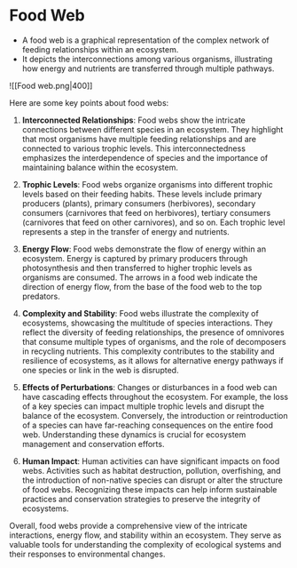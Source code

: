 # Food Web

- A food web is a graphical representation of the complex network of feeding relationships within an ecosystem. 
- It depicts the interconnections among various organisms, illustrating how energy and nutrients are transferred through multiple pathways.

![[Food web.png|400]]

Here are some key points about food webs:

1. **Interconnected Relationships**: Food webs show the intricate connections between different species in an ecosystem. They highlight that most organisms have multiple feeding relationships and are connected to various trophic levels. This interconnectedness emphasizes the interdependence of species and the importance of maintaining balance within the ecosystem.

2. **Trophic Levels**: Food webs organize organisms into different trophic levels based on their feeding habits. These levels include primary producers (plants), primary consumers (herbivores), secondary consumers (carnivores that feed on herbivores), tertiary consumers (carnivores that feed on other carnivores), and so on. Each trophic level represents a step in the transfer of energy and nutrients.

3. **Energy Flow**: Food webs demonstrate the flow of energy within an ecosystem. Energy is captured by primary producers through photosynthesis and then transferred to higher trophic levels as organisms are consumed. The arrows in a food web indicate the direction of energy flow, from the base of the food web to the top predators.

4. **Complexity and Stability**: Food webs illustrate the complexity of ecosystems, showcasing the multitude of species interactions. They reflect the diversity of feeding relationships, the presence of omnivores that consume multiple types of organisms, and the role of decomposers in recycling nutrients. This complexity contributes to the stability and resilience of ecosystems, as it allows for alternative energy pathways if one species or link in the web is disrupted.

5. **Effects of Perturbations**: Changes or disturbances in a food web can have cascading effects throughout the ecosystem. For example, the loss of a key species can impact multiple trophic levels and disrupt the balance of the ecosystem. Conversely, the introduction or reintroduction of a species can have far-reaching consequences on the entire food web. Understanding these dynamics is crucial for ecosystem management and conservation efforts.

6. **Human Impact**: Human activities can have significant impacts on food webs. Activities such as habitat destruction, pollution, overfishing, and the introduction of non-native species can disrupt or alter the structure of food webs. Recognizing these impacts can help inform sustainable practices and conservation strategies to preserve the integrity of ecosystems.

Overall, food webs provide a comprehensive view of the intricate interactions, energy flow, and stability within an ecosystem. They serve as valuable tools for understanding the complexity of ecological systems and their responses to environmental changes.